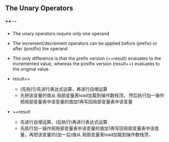 ## The Unary Operators


##### ++ --
- The unary operators require only one operand
- The increment/decrement operators can be applied before (prefix) or after (postfix) the operand
- The only difference is that the prefix version (++result) evaluates to the incremented value, whereas the postfix version (result++) evaluates to the original value.

- result++ 
    - (先执行)先进行表达式运算，再进行自增运算
    - 先把该变量的值从 局部变量表load加载到操作数栈顶， 然后执行加一操作把局部变量表中该变量的值加1再写回局部变量表中该变量
- ++result
    - 先进行自增运算，(后执行)再进行表达式运算
    - 先执行加一操作把局部变量表中该变量的值加1再写回局部变量表中该变量，再把该变量的(加一后)值从 局部变量表load加载到操作数栈顶， 
    
